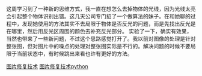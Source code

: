 这周学习到了一种新的思维方式，我一直在想怎么去掉物体的光线，因为光线太亮会引起整个物体识别出错。这几天公司专门招了一个做算法的妹子。在和她聊的过程中，发现她使用的方法其实不去局限于物体是否反光的问题，而是先找出反光是在哪里，然后用反光区周围的颜色去补充反光部分。
实验了一下，确实有效果，当然也带来了一些新问题，不过这个思路感觉打开了。我以前对图像的处理是针对整张图，但对图片中的噪点的处理对整张图实际是不行的。解决问题的时候不要局限于当前状态中，有时候跳出来看也许有更好的方法。

[图片修复技术](https://www.cnblogs.com/skyfsm/p/6888213.html)
[图片修复技术python]()